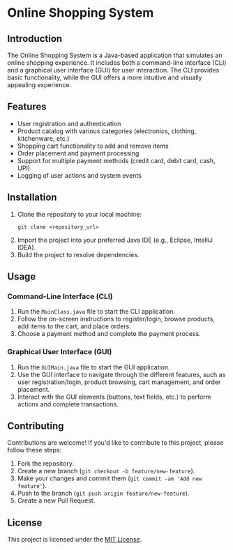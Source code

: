 # Online Shopping System

## Introduction
The Online Shopping System is a Java-based application that simulates an online shopping experience. It includes both a command-line interface (CLI) and a graphical user interface (GUI) for user interaction. The CLI provides basic functionality, while the GUI offers a more intuitive and visually appealing experience.

## Features
- User registration and authentication
- Product catalog with various categories (electronics, clothing, kitchenware, etc.)
- Shopping cart functionality to add and remove items
- Order placement and payment processing
- Support for multiple payment methods (credit card, debit card, cash, UPI)
- Logging of user actions and system events

## Installation
1. Clone the repository to your local machine:
    ```
    git clone <repository_url>
    ```
2. Import the project into your preferred Java IDE (e.g., Eclipse, IntelliJ IDEA).
3. Build the project to resolve dependencies.

## Usage
### Command-Line Interface (CLI)
1. Run the `MainClass.java` file to start the CLI application.
2. Follow the on-screen instructions to register/login, browse products, add items to the cart, and place orders.
3. Choose a payment method and complete the payment process.

### Graphical User Interface (GUI)
1. Run the `GUIMain.java` file to start the GUI application.
2. Use the GUI interface to navigate through the different features, such as user registration/login, product browsing, cart management, and order placement.
3. Interact with the GUI elements (buttons, text fields, etc.) to perform actions and complete transactions.

## Contributing
Contributions are welcome! If you'd like to contribute to this project, please follow these steps:
1. Fork the repository.
2. Create a new branch (`git checkout -b feature/new-feature`).
3. Make your changes and commit them (`git commit -am 'Add new feature'`).
4. Push to the branch (`git push origin feature/new-feature`).
5. Create a new Pull Request.

## License
This project is licensed under the [MIT License](LICENSE).

